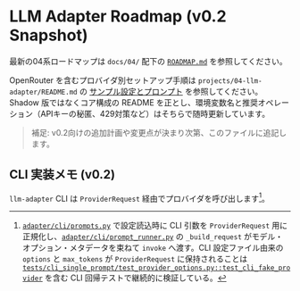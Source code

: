 # LLM Adapter Roadmap (v0.2 Snapshot)

最新の04系ロードマップは `docs/04/` 配下の [`ROADMAP.md`](../../04/ROADMAP.md) を参照してください。

OpenRouter を含むプロバイダ別セットアップ手順は `projects/04-llm-adapter/README.md` の [サンプル設定とプロンプト](../../../projects/04-llm-adapter/README.md#サンプル設定とプロンプト) を参照してください。Shadow 版ではなくコア構成の README を正とし、環境変数名と推奨オペレーション（APIキーの秘匿、429対策など）はそちらで随時更新しています。

> 補足: v0.2向けの追加計画や変更点が決まり次第、このファイルに追記します。

## CLI 実装メモ (v0.2)

`llm-adapter` CLI は `ProviderRequest` 経由でプロバイダを呼び出します[^cli-provider-request]。

[^cli-provider-request]: [`adapter/cli/prompts.py`](../../../adapter/cli/prompts.py) で設定読込時に CLI 引数を `ProviderRequest` 用に正規化し、[`adapter/cli/prompt_runner.py`](../../../adapter/cli/prompt_runner.py) の `_build_request` がモデル・オプション・メタデータを束ねて `invoke` へ渡す。CLI 設定ファイル由来の `options` と `max_tokens` が `ProviderRequest` に保持されることは [`tests/cli_single_prompt/test_provider_options.py::test_cli_fake_provider`](../../../projects/04-llm-adapter/tests/cli_single_prompt/test_provider_options.py#L4-L26) を含む CLI 回帰テストで継続的に検証している。
